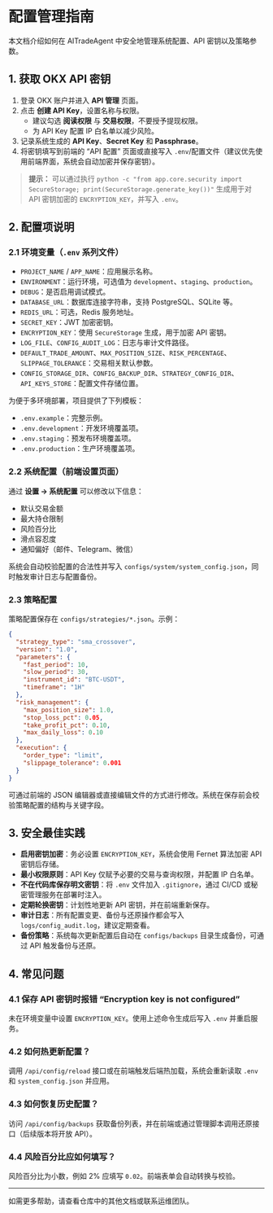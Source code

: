 # 配置管理指南

本文档介绍如何在 AITradeAgent 中安全地管理系统配置、API 密钥以及策略参数。

## 1. 获取 OKX API 密钥

1. 登录 OKX 账户并进入 **API 管理** 页面。
2. 点击 **创建 API Key**，设置名称与权限。
   - 建议勾选 **阅读权限** 与 **交易权限**，不要授予提现权限。
   - 为 API Key 配置 IP 白名单以减少风险。
3. 记录系统生成的 **API Key**、**Secret Key** 和 **Passphrase**。
4. 将密钥填写到前端的 “API 配置” 页面或直接写入 `.env`/配置文件（建议优先使用前端界面，系统会自动加密并保存密钥）。

> **提示：** 可以通过执行 `python -c "from app.core.security import SecureStorage; print(SecureStorage.generate_key())"` 生成用于对 API 密钥加密的 `ENCRYPTION_KEY`，并写入 `.env`。

## 2. 配置项说明

### 2.1 环境变量（`.env` 系列文件）

- `PROJECT_NAME` / `APP_NAME`：应用展示名称。
- `ENVIRONMENT`：运行环境，可选值为 `development`、`staging`、`production`。
- `DEBUG`：是否启用调试模式。
- `DATABASE_URL`：数据库连接字符串，支持 PostgreSQL、SQLite 等。
- `REDIS_URL`：可选，Redis 服务地址。
- `SECRET_KEY`：JWT 加密密钥。
- `ENCRYPTION_KEY`：使用 `SecureStorage` 生成，用于加密 API 密钥。
- `LOG_FILE`、`CONFIG_AUDIT_LOG`：日志与审计文件路径。
- `DEFAULT_TRADE_AMOUNT`、`MAX_POSITION_SIZE`、`RISK_PERCENTAGE`、`SLIPPAGE_TOLERANCE`：交易相关默认参数。
- `CONFIG_STORAGE_DIR`、`CONFIG_BACKUP_DIR`、`STRATEGY_CONFIG_DIR`、`API_KEYS_STORE`：配置文件存储位置。

为便于多环境部署，项目提供了下列模板：

- `.env.example`：完整示例。
- `.env.development`：开发环境覆盖项。
- `.env.staging`：预发布环境覆盖项。
- `.env.production`：生产环境覆盖项。

### 2.2 系统配置（前端设置页面）

通过 **设置 → 系统配置** 可以修改以下信息：

- 默认交易金额
- 最大持仓限制
- 风险百分比
- 滑点容忍度
- 通知偏好（邮件、Telegram、微信）

系统会自动校验配置的合法性并写入 `configs/system/system_config.json`，同时触发审计日志与配置备份。

### 2.3 策略配置

策略配置保存在 `configs/strategies/*.json`。示例：

```json
{
  "strategy_type": "sma_crossover",
  "version": "1.0",
  "parameters": {
    "fast_period": 10,
    "slow_period": 30,
    "instrument_id": "BTC-USDT",
    "timeframe": "1H"
  },
  "risk_management": {
    "max_position_size": 1.0,
    "stop_loss_pct": 0.05,
    "take_profit_pct": 0.10,
    "max_daily_loss": 0.10
  },
  "execution": {
    "order_type": "limit",
    "slippage_tolerance": 0.001
  }
}
```

可通过前端的 JSON 编辑器或直接编辑文件的方式进行修改。系统在保存前会校验策略配置的结构与关键字段。

## 3. 安全最佳实践

- **启用密钥加密**：务必设置 `ENCRYPTION_KEY`，系统会使用 Fernet 算法加密 API 密钥后存储。
- **最小权限原则**：API Key 仅赋予必要的交易与查询权限，并配置 IP 白名单。
- **不在代码库保存明文密钥**：将 `.env` 文件加入 `.gitignore`，通过 CI/CD 或秘密管理服务在部署时注入。
- **定期轮换密钥**：计划性地更新 API 密钥，并在前端重新保存。
- **审计日志**：所有配置变更、备份与还原操作都会写入 `logs/config_audit.log`，建议定期查看。
- **备份策略**：系统每次更新配置后自动在 `configs/backups` 目录生成备份，可通过 API 触发备份与还原。

## 4. 常见问题

### 4.1 保存 API 密钥时报错 “Encryption key is not configured”

未在环境变量中设置 `ENCRYPTION_KEY`。使用上述命令生成后写入 `.env` 并重启服务。

### 4.2 如何热更新配置？

调用 `/api/config/reload` 接口或在前端触发后端热加载，系统会重新读取 `.env` 和 `system_config.json` 并应用。

### 4.3 如何恢复历史配置？

访问 `/api/config/backups` 获取备份列表，并在前端或通过管理脚本调用还原接口（后续版本将开放 API）。

### 4.4 风险百分比应如何填写？

风险百分比为小数，例如 2% 应填写 `0.02`。前端表单会自动转换与校验。

---

如需更多帮助，请查看仓库中的其他文档或联系运维团队。
